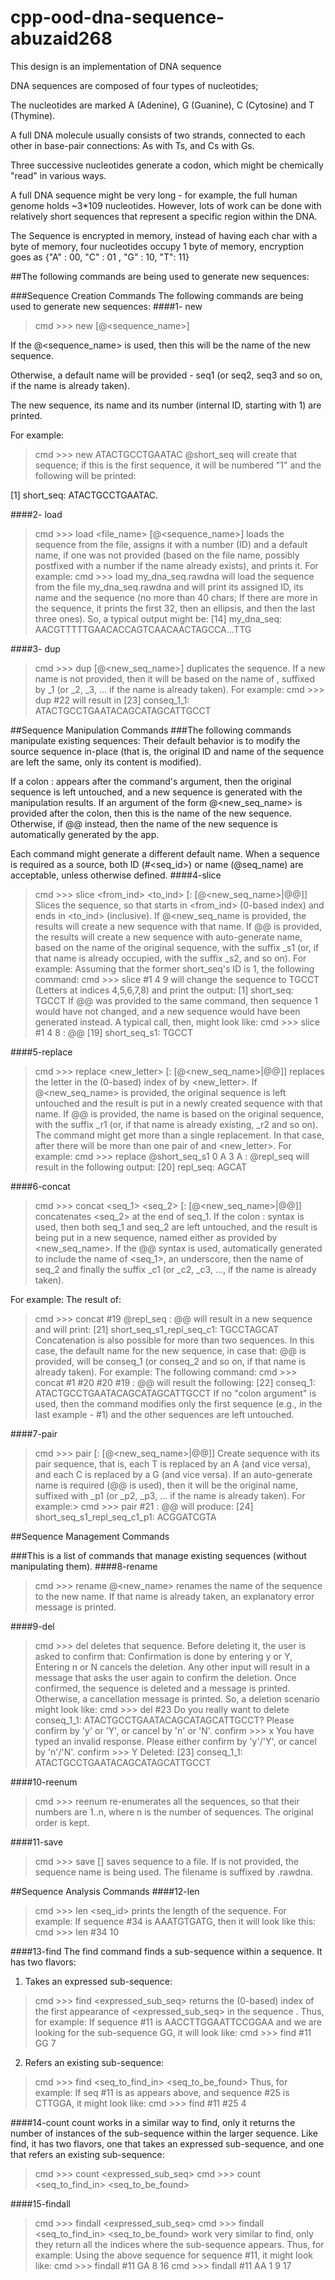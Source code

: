 # cpp-ood-dna-sequence-abuzaid268

This design is an implementation of DNA sequence

DNA sequences are composed of four types of nucleotides; 

The nucleotides are marked A (Adenine), G (Guanine), C (Cytosine) and T (Thymine).

A full DNA molecule usually consists of two strands, connected to each other in base-pair connections: As with Ts, and Cs with Gs. 

Three successive nucleotides generate a codon, which might be chemically "read" in various ways.

A full DNA sequence might be very long - for example, the full human genome holds ~3*109 nucleotides. However, lots of work can be done with relatively short sequences that represent a specific region within the DNA.

The Sequence is encrypted in memory, instead of having each char with a byte of memory, four nucleotides occupy 1 byte of memory, encryption goes as {"A" : 00, "C" : 01 , "G" : 10, "T": 11}

##The following commands are being used to generate new sequences:

###Sequence Creation Commands
The following commands are being used to generate new sequences:
####1- new

> cmd >>> new <sequence> [@<sequence_name>]
  
If the @<sequence_name> is used, then this will be the name of the new sequence.

Otherwise, a default name will be provided - seq1 (or seq2, seq3 and so on, if the name is already taken).

The new sequence, its name and its number (internal ID, starting with 1) are printed.

For example:
> cmd >>> new ATACTGCCTGAATAC @short_seq
will create that sequence;
if this is the first sequence, it will be numbered "1" and the following will be printed:

[1] short_seq: ATACTGCCTGAATAC.


####2- load

> cmd >>> load <file_name>  [@<sequence_name>]
loads the sequence from the file, assigns it with a number (ID) and a default name, if one was not provided (based on the file name, possibly postfixed with a number if the name already exists), and prints it.
For example:
> cmd >>> load my_dna_seq.rawdna
will load the sequence from the file my_dna_seq.rawdna and will print its assigned ID, its name and the sequence (no more than 40 chars; If there are more in the sequence, it prints the first 32, then an ellipsis, and then the last three ones). So, a typical output might be:
[14] my_dna_seq: AACGTTTTTGAACACCAGTCAACAACTAGCCA...TTG

####3- dup
> cmd >>> dup <seq> [@<new_seq_name>]
duplicates the sequence.
If a new name is not provided, then it will be based on the name of <seq>, suffixed by _1 (or _2, _3, ... if the name is already taken).
For example:
> cmd >>> dup #22
will result in
[23] conseq_1_1: ATACTGCCTGAATACAGCATAGCATTGCCT

##Sequence Manipulation Commands
###The following commands manipulate existing sequences:
Their default behavior is to modify the source sequence in-place (that is, the original ID and name of the sequence are left the same, only its content is modified).

If a colon : appears after the command's argument, then the original sequence is left untouched, and a new sequence is generated with the manipulation results.
If an argument of the form @<new_seq_name> is provided after the colon, then this is the name of the new sequence.
Otherwise, if @@ instead, then the name of the new sequence is automatically generated by the app.

Each command might generate a different default name.
When a sequence is required as a source, both ID (#<seq_id>) or name (@seq_name) are acceptable, unless otherwise defined.
####4-slice
> cmd >>> slice <seq> <from_ind> <to_ind> [: [@<new_seq_name>|@@]]
Slices the sequence, so that starts in <from_ind> (0-based index) and ends in <to_ind> (inclusive).
If @<new_seq_name is provided, the results will create a new sequence with that name.
If @@ is provided, the results will create a new sequence with auto-generate name, based on the name of the original sequence, with the suffix _s1 (or, if that name is already occupied, with the suffix _s2, and so on). 
For example:
Assuming that the former short_seq's ID is 1, the following command:
> cmd >>> slice #1 4 9
will change the sequence to TGCCT (Letters at indices 4,5,6,7,8) and print the output:
[1] short_seq: TGCCT
If @@ was provided to the same command, then sequence 1 would have not changed, and a new sequence would have been generated instead.
A typical call, then, might look like:
> cmd >>> slice #1 4 8 : @@
[19] short_seq_s1: TGCCT

####5-replace
> cmd >>> replace <seq> <index> <new_letter> [: [@<new_seq_name>|@@]]
replaces the letter in the (0-based) index of <seq> by <new_letter>.
If @<new_seq_name> is provided, the original sequence is left untouched and the result is put in a newly created sequence with that name.
If @@ is provided, the name is based on the original sequence, with the suffix _r1 (or, if that name is already existing, _r2 and so on).
The command might get more than a single replacement. In that case, after <seq> there will be more than one pair of <index> and <new_letter>.
For example:
> cmd >>> replace @short_seq_s1 0 A 3 A : @repl_seq
will result in the following output:
[20] repl_seq: AGCAT
  
####6-concat
> cmd >>> concat <seq_1> <seq_2> [: [@<new_seq_name>|@@]]
concatenates <seq_2> at the end of seq_1.
If the colon : syntax is used, then both seq_1 and seq_2 are left untouched, and the result is being put in a new sequence, named either as provided by <new_seq_name>.
If the @@ syntax is used, automatically generated to include the name of <seq_1>, an underscore, then the name of seq_2 and finally the suffix _c1 (or _c2, _c3, ..., if the name is already taken).

For example:
The result of:
> cmd >>> concat #19 @repl_seq : @@
will result in a new sequence and will print:
[21] short_seq_s1_repl_seq_c1: TGCCTAGCAT
Concatenation is also possible for more than two sequences.
In this case, the default name for the new sequence, in case that: @@ is provided, will be conseq_1 (or conseq_2 and so on, if that name is already taken).
For example:
The following command:
> cmd >>> concat #1 #20 #20 #19 : @@
will result the following:
[22] conseq_1: ATACTGCCTGAATACAGCATAGCATTGCCT
If no "colon argument" is used, then the command modifies only the first sequence (e.g., in the last example - #1) and the other sequences are left untouched.

####7-pair
> cmd >>> pair <seq> [: [@<new_seq_name>|@@]]
Create sequence <seq> with its pair sequence, that is, each T is replaced by an A (and vice versa), and each C is replaced by a G (and vice versa).
If an auto-generate name is required (@@ is used), then it will be the original name, suffixed with _p1 (or _p2, _p3, ... if the name is already taken).
For example:> cmd >>> pair #21 : @@
will produce:
[24] short_seq_s1_repl_seq_c1_p1: ACGGATCGTA
  
##Sequence Management Commands

###This is a list of commands that manage existing sequences (without manipulating them).
####8-rename
> cmd >>> rename <seq> @<new_name>
renames the name of the sequence to the new name.
If that name is already taken, an explanatory error message is printed.
  
####9-del
> cmd >>> del <seq>
deletes that sequence.
Before deleting it, the user is asked to confirm that:
Confirmation is done by entering y or Y, Entering n or N cancels the deletion. Any other input will result in a message that asks the user again to confirm the deletion.
Once confirmed, the sequence is deleted and a message is printed. Otherwise, a cancellation message is printed.
So, a deletion scenario might look like:
> cmd >>> del #23
Do you really want to delete conseq_1_1: ATACTGCCTGAATACAGCATAGCATTGCCT?
Please confirm by 'y' or 'Y', or cancel by 'n' or 'N'.
> confirm >>> x
You have typed an invalid response. Please either confirm by 'y'/'Y', or cancel by 'n'/'N'.
> confirm >>> Y
Deleted: [23] conseq_1_1: ATACTGCCTGAATACAGCATAGCATTGCCT

####10-reenum
> cmd >>> reenum
re-enumerates all the sequences, so that their numbers are 1..n, where n is the number of sequences. The original order is kept.

####11-save
> cmd >>> save <seq> [<filename>]
saves sequence <seq> to a file.
If <filename> is not provided, the sequence name is being used.
The filename is suffixed by .rawdna.
  
##Sequence Analysis Commands
####12-len
> cmd >>> len <seq_id>
prints the length of the sequence.
For example:
If sequence #34 is AAATGTGATG, then it will look like this:
> cmd >>> len #34
10

####13-find
The find command finds a sub-sequence within a sequence.
It has two flavors:
1. Takes an expressed sub-sequence:
> cmd >>> find <seq> <expressed_sub_seq>
returns the (0-based) index of the first appearance of <expressed_sub_seq> in the sequence <seq>.
Thus, for example:
If sequence #11 is AACCTTGGAATTCCGGAA and we are looking for the sub-sequence GG, it will look like:
> cmd >>> find #11 GG
7
2. Refers an existing sub-sequence:
> cmd >>> find <seq_to_find_in> <seq_to_be_found>
Thus, for example:
If seq #11 is as appears above, and sequence #25 is CTTGGA, it might look like:
> cmd >>> find #11 #25
4

####14-count
count works in a similar way to find, only it returns the number of instances of the sub-sequence within the larger sequence.
Like find, it has two flavors, one that takes an expressed sub-sequence, and one that refers an existing sub-sequence:
> cmd >>> count <seq> <expressed_sub_seq>
> cmd >>> count <seq_to_find_in> <seq_to_be_found>

####15-findall
> cmd >>> findall <seq> <expressed_sub_seq>
> cmd >>> findall <seq_to_find_in> <seq_to_be_found>
work very similar to find, only they return all the indices where the sub-sequence appears.
Thus, for example:
Using the above sequence for sequence #11, it might look like:
> cmd >>> findall #11 GA
8 16
> cmd >>> findall #11 AA
1 9 17
  
